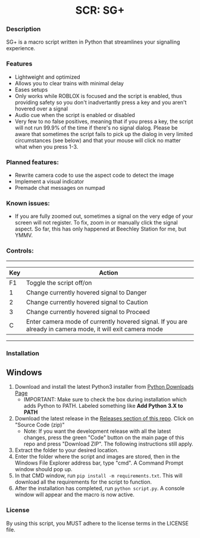 <h1 align="center">SCR: SG+</h1>

### Description
SG+ is a macro script written in Python that streamlines your signalling experience.

### Features
- Lightweight and optimized
- Allows you to clear trains with minimal delay
- Eases setups
- Only works while ROBLOX is focused and the script is enabled, thus providing safety so you don't inadvertantly press a key and you aren't hovered over a signal
- Audio cue when the script is enabled or disabled
- Very few to no false positives, meaning that if you press a key, the script will not run 99.9% of the time if there's no signal dialog. Please be aware that sometimes the script fails to pick up the dialog in very limited circumstances (see below) and that your mouse will click no matter what when you press 1-3.

### Planned features:
- Rewrite camera code to use the aspect code to detect the image
- Implement a visual indicator
- Premade chat messages on numpad

### Known issues:
- If you are fully zoomed out, sometimes a signal on the very edge of your screen will not register. To fix, zoom in or manually click the signal aspect. So far, this has only happened at Beechley Station for me, but YMMV.

### Controls:

---
|Key|Action|
|---|---|
|F1|Toggle the script off/on|
|1|Change currently hovered signal to Danger|
|2|Change currently hovered signal to Caution|
|3|Change currently hovered signal to Proceed|
|C|Enter camera mode of currently hovered signal. If you are already in camera mode, it will exit camera mode|
---

### **Installation**

## Windows
1. Download and install the latest Python3 installer from [Python Downloads Page](https://www.python.org/downloads/)
   - IMPORTANT: Make sure to check the box during installation which adds Python to PATH. Labeled something like **Add Python 3.X to PATH**
2. Download the latest release in the [Releases section of this repo](https://github.com/ElectricityMachine/SCR-SGPlus/releases/). Click on "Source Code (zip)"
   - Note: If you want the development release with all the latest changes, press the green "Code" button on the main page of this repo and press "Download ZIP". The following instructions still apply.
4. Extract the folder to your desired location.
5. Enter the folder where the script and images are stored, then in the Windows File Explorer address bar, type "cmd". A Command Prompt window should pop up.
6. In that CMD window, run ``pip install -m requirements.txt``. This will download all the requirements for the script to function.
7. After the installation has completed, run ``python script.py``. A console window will appear and the macro is now active.

### License
By using this script, you MUST adhere to the license terms in the LICENSE file.